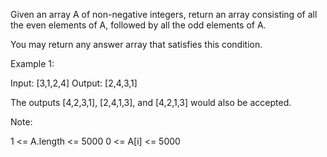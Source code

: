  Given an array A of non-negative integers, return an array consisting of all
 the even elements of A, followed by all the odd elements of A.
  
 You may return any answer array that satisfies this condition.
  
 Example 1:
  
 Input: [3,1,2,4]
 Output: [2,4,3,1]
  
 The outputs [4,2,3,1], [2,4,1,3], and [4,2,1,3] would also be accepted.
  
 Note:
  
 1 <= A.length <= 5000
 0 <= A[i] <= 5000
